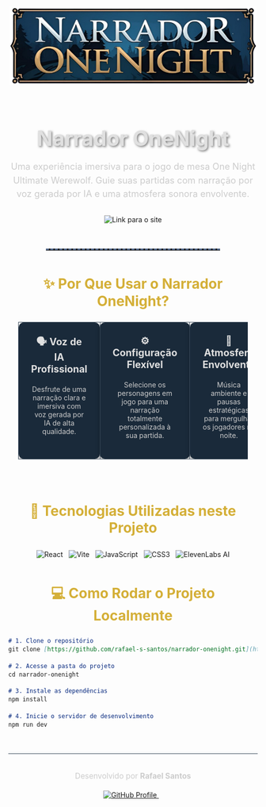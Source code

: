 <div align="center">

  <img src="./public/logo.png" alt="Logo do Narrador OneNight" width="500" style="margin-bottom: 20px;">

  <h1 style="font-size: 3em; font-weight: 700; color: #E0E0E0; text-shadow: 2px 2px 4px rgba(0,0,0,0.5); margin-bottom: 10px;">
    Narrador OneNight
  </h1>

  <p style="font-size: 1.3em; color: #CCCCCC; max-width: 700px; line-height: 1.5; margin-bottom: 30px;">
    Uma experiência imersiva para o jogo de mesa One Night Ultimate Werewolf.
    Guie suas partidas com narração por voz gerada por IA e uma atmosfera sonora envolvente.
  </p>

  <p>
    <a href="https://narradoronenight.vercel.app" target="_blank" style="text-decoration: none;">
      <img src="https://img.shields.io/badge/Acessar%20Projeto-Visitar%20Site-1a2a3a?style=for-the-badge&logo=vercel&logoColor=white&cacheSeconds=3600" alt="Link para o site">
    </a>
  </p>

  <!--
  <img src="-.png" alt="Screenshot da aplicação Narrador OneNight" width="90%" style="border-radius: 12px; box-shadow: 0 8px 16px rgba(0,0,0,0.4); margin-top: 40px; margin-bottom: 40px;">
  -->

  <hr style="width: 70%; border: none; border-top: 3px dashed #556B8D; margin: 50px auto;">

</div>

<div style="max-width: 900px; margin: auto; padding: 0 20px;">

  <h2 style="font-size: 2em; color: #D4AF37; margin-bottom: 25px; text-align: center;">
    ✨ Por Que Usar o Narrador OneNight?
  </h2>

  <table align="center" style="width:100%; border:none; border-spacing: 20px;">
    <tr>
      <td width="33%" style="background-color: #1a2a3a; border-radius: 10px; padding: 25px; vertical-align: top; text-align: center; box-shadow: 0 4px 8px rgba(0,0,0,0.3); border: 1px solid #3a4a5a;">
        <h3 style="color: #E0E0E0; margin-top: 0; font-size: 1.4em;">🗣️ Voz de IA Profissional</h3>
        <p style="color: #CCCCCC; font-size: 1em;">Desfrute de uma narração clara e imersiva com voz gerada por IA de alta qualidade.</p>
      </td>
      <td width="33%" style="background-color: #1a2a3a; border-radius: 10px; padding: 25px; vertical-align: top; text-align: center; box-shadow: 0 4px 8px rgba(0,0,0,0.3); border: 1px solid #3a4a5a;">
        <h3 style="color: #E0E0E0; margin-top: 0; font-size: 1.4em;">⚙️ Configuração Flexível</h3>
        <p style="color: #CCCCCC; font-size: 1em;">Selecione os personagens em jogo para uma narração totalmente personalizada à sua partida.</p>
      </td>
      <td width="33%" style="background-color: #1a2a3a; border-radius: 10px; padding: 25px; vertical-align: top; text-align: center; box-shadow: 0 4px 8px rgba(0,0,0,0.3); border: 1px solid #3a4a5a;">
        <h3 style="color: #E0E0E0; margin-top: 0; font-size: 1.4em;">🌙 Atmosfera Envolvente</h3>
        <p style="color: #CCCCCC; font-size: 1em;">Música ambiente e pausas estratégicas para mergulhar os jogadores na noite.</p>
      </td>
    </tr>
  </table>

  <br><br> <h2 style="font-size: 2em; color: #D4AF37; margin-bottom: 25px; text-align: center;">
    🚀 Tecnologias Utilizadas neste Projeto
  </h2>
  <p align="center" style="margin-bottom: 50px;">
    <img src="https://img.shields.io/badge/React-20232A?style=for-the-badge&logo=react&logoColor=61DAFB" alt="React"> &nbsp;
    <img src="https://img.shields.io/badge/Vite-646CFF?style=for-the-badge&logo=vite&logoColor=white" alt="Vite"> &nbsp;
    <img src="https://img.shields.io/badge/JavaScript-F7DF1E?style=for-the-badge&logo=javascript&logoColor=black" alt="JavaScript"> &nbsp;
    <img src="https://img.shields.io/badge/CSS3-1572B6?style=for-the-badge&logo=css3&logoColor=white" alt="CSS3"> &nbsp;
    <img src="https://img.shields.io/badge/AI%20Voice-ElevenLabs-556B8D?style=for-the-badge&logo=openai&logoColor=white" alt="ElevenLabs AI">
  </p>


  <h2 style="font-size: 2em; color: #D4AF37; margin-bottom: 25px; text-align: center;">
    💻 Como Rodar o Projeto Localmente
  </h2>

</div>

```markdown
# 1. Clone o repositório
git clone [https://github.com/rafael-s-santos/narrador-onenight.git](https://github.com/rafael-s-santos/narrador-onenight.git)

# 2. Acesse a pasta do projeto
cd narrador-onenight

# 3. Instale as dependências
npm install

# 4. Inicie o servidor de desenvolvimento
npm run dev
```
<div align="center" style="margin-top: 50px; border-top: 1px solid #3a4a5a; padding-top: 20px;">
    <p style="font-size: 1.1em; color: #CCCCCC; margin-bottom: 20px;">
        Desenvolvido por <strong>Rafael Santos</strong>
    </p>
    <p>
        <a href="[https://github.com/rafael-s-santos](https://github.com/rafael-s-santos)" target="_blank">
        <img src="[https://img.shields.io/badge/GitHub-1a2a3a?style=for-the-badge&logo=github&logoColor=white](https://img.shields.io/badge/GitHub-1a2a3a?style=for-the-badge&logo=github&logoColor=white)" alt="GitHub Profile">
        </a>
    &nbsp;&nbsp;
    </p>
</div>